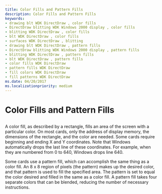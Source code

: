 ```yaml
---
title: Color Fills and Pattern Fills
description: Color Fills and Pattern Fills
keywords:
- drawing blt WDK DirectDraw , color fills
- DirectDraw blitting WDK Windows 2000 display , color fills
- blitting WDK DirectDraw , color fills
- blt WDK DirectDraw , color fills
- surfaces WDK DirectDraw , blitting
- drawing blt WDK DirectDraw , pattern fills
- DirectDraw blitting WDK Windows 2000 display , pattern fills
- blitting WDK DirectDraw , pattern fills
- blt WDK DirectDraw , pattern fills
- color fills WDK DirectDraw
- pattern fills WDK DirectDraw
- fill colors WDK DirectDraw
- fill patterns WDK DirectDraw
ms.date: 04/20/2017
ms.localizationpriority: medium
---
```


# Color Fills and Pattern Fills


## <span id="ddk_color_fills_and_pattern_fills_gg"></span><span id="DDK_COLOR_FILLS_AND_PATTERN_FILLS_GG"></span>


A color fill, as described by a rectangle, fills an area of the screen with a particular color. On most cards, only the address of display memory, the dimensions of the rectangle, and the color are needed. Some cards require beginning and ending X and Y coordinates. Note that Windows automatically drops the last line of these coordinates. For example, when they are numbered from 0 to 640, Windows drops line 640.

Some cards use a pattern fill, which can accomplish the same thing as a color fill. An 8 x 8 region of pixels (the pattern) makes up the desired color, and that pattern is used to fill the specified area. The pattern is set to equal the color desired and filled in the same as a color fill. A pattern fill takes four separate colors that can be blended, reducing the number of necessary instructions.

 

 





